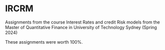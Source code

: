 # IRCRM
Assignments from the course Interest Rates and credit Risk models from the Master of Quantitative Finance in University of Technology Sydney (Spring 2024)

These assignments were worth 100%.
